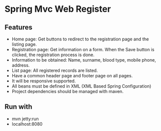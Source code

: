 # Spring Mvc Web Register

## Features
- Home page: Get buttons to redirect to the registration page and the listing page.
- Registration page: Get information on a form. When the Save button is clicked, the registration process is done.
- Information to be obtained: Name, surname, blood type, mobile phone, address.
- List page: All registered records are listed.
- Have a common header page and footer page on all pages.
- It will be responsive supported.
- All beans must be defined in XML (XML Based Spring Configuration)
- Project dependencies should be managed with maven.

## Run with
* mvn jetty:run
* localhost:8080

